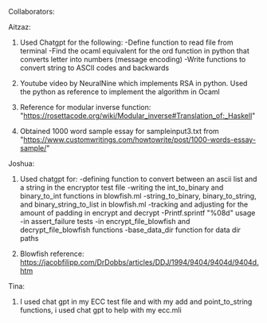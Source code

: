 Collaborators:

Aitzaz:
1) Used Chatgpt for the following:
     -Define function to read file from terminal
     -Find the ocaml equivalent for the ord function in python that converts letter into numbers (message encoding)
     -Write functions to convert string to ASCII codes and backwards

2) Youtube video by NeuralNine which implements RSA in python. Used the python as reference to implement the algorithm in Ocaml

3) Reference for modular inverse function: "https://rosettacode.org/wiki/Modular_inverse#Translation_of:_Haskell"

4) Obtained 1000 word sample essay for sampleinput3.txt from "https://www.customwritings.com/howtowrite/post/1000-words-essay-sample/"

Joshua:
1) Used chatgpt for:
     -defining function to convert between an ascii list and a string in the encryptor test file
     -writing the int_to_binary and binary_to_int functions in blowfish.ml
     -string_to_binary, binary_to_string, and binary_string_to_list in blowfish.ml
     -tracking and adjusting for the amount of padding in encrypt and decrypt
     -Printf.sprintf "%08d" usage
     -in assert_failure tests
     -in encrypt_file_blowfish and decrypt_file_blowfish functions
     -base_data_dir function for data dir paths

2) Blowfish reference: https://jacobfilipp.com/DrDobbs/articles/DDJ/1994/9404/9404d/9404d.htm


Tina: 
1) I used chat gpt in my ECC test file and with my add and point_to_string functions, i used chat gpt to help with my ecc.mli